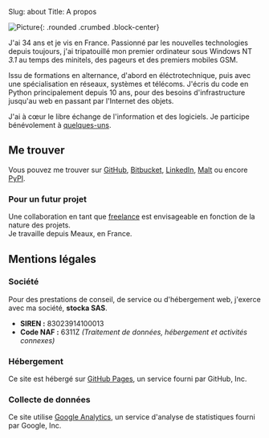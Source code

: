 Slug: about
Title: A propos

![Picture](https://www.gravatar.com/avatar/f59867037d04a40f3092cf2d4daa1758?s=200){: .rounded .crumbed .block-center}

J'ai 34 ans et je vis en France. Passionné par les nouvelles technologies depuis toujours, j'ai tripatouillé mon premier ordinateur sous Windows NT _3.1_ au temps des minitels, des pageurs et des premiers mobiles GSM.

Issu de formations en alternance, d'abord en éléctrotechnique, puis avec une spécialisation en réseaux, systèmes et télécoms. J'écris du code en Python principalement depuis 10 ans, pour des besoins d'infrastructure jusqu'au web en passant par l'Internet des objets.

J'ai à cœur le libre échange de l'information et des logiciels. Je participe bénévolement à [quelques-uns]({filename}projects.md).

Me trouver
----------

Vous pouvez me trouver sur [GitHub](https://github.com/ggueret), [Bitbucket](https://bitbucket.org/ggueret/), [LinkedIn](https://www.linkedin.com/in/ggueret/), [Malt](https://www.malt.fr/profile/geoffreygueret) ou encore [PyPI](https://pypi.org/user/ggueret/).

### Pour un futur projet

Une collaboration en tant que [freelance](https://www.malt.fr/profile/geoffreygueret) est envisageable en fonction de la nature des projets.  
Je travaille depuis Meaux, en France.

Mentions légales
----------------

### Société

Pour des prestations de conseil, de service ou d'hébergement web, j'exerce avec ma société, **stocka SAS**.

- **SIREN :** 83023914100013
- **Code NAF :** 6311Z *(Traitement de données, hébergement et activités connexes)*

### Hébergement

Ce site est hébergé sur [GitHub Pages](https://help.github.com/en/github/site-policy/github-privacy-statement), un service fourni par GitHub, Inc.

### Collecte de données

Ce site utilise [Google Analytics](https://policies.google.com/privacy), un service d'analyse de statistiques fourni par Google, Inc.
